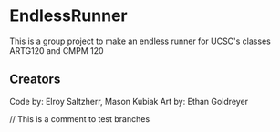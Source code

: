 # EndlessRunner

This is a group project to make an endless runner for UCSC's classes ARTG120 and CMPM 120

## Creators
Code by: Elroy Saltzherr, Mason Kubiak
Art by: Ethan Goldreyer


// This is a comment to test branches

